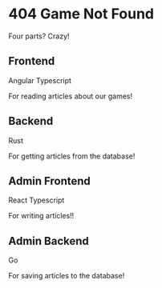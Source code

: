 # 404 Game Not Found

Four parts? Crazy!

## Frontend

Angular Typescript

For reading articles about our games!

## Backend

Rust

For getting articles from the database!

## Admin Frontend

React Typescript

For writing articles!!

## Admin Backend

Go

For saving articles to the database!
